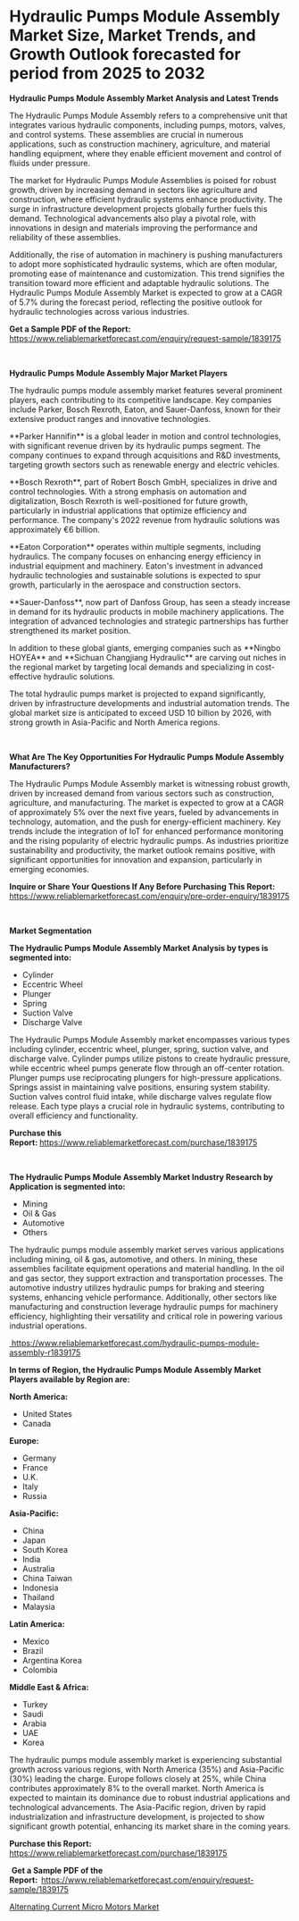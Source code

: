 <p><h1>Hydraulic Pumps Module Assembly Market Size, Market Trends, and Growth Outlook forecasted for period from 2025 to 2032</h1></p><p><strong>Hydraulic Pumps Module Assembly Market Analysis and Latest Trends</strong></p>
<p><p>The Hydraulic Pumps Module Assembly refers to a comprehensive unit that integrates various hydraulic components, including pumps, motors, valves, and control systems. These assemblies are crucial in numerous applications, such as construction machinery, agriculture, and material handling equipment, where they enable efficient movement and control of fluids under pressure.</p><p>The market for Hydraulic Pumps Module Assemblies is poised for robust growth, driven by increasing demand in sectors like agriculture and construction, where efficient hydraulic systems enhance productivity. The surge in infrastructure development projects globally further fuels this demand. Technological advancements also play a pivotal role, with innovations in design and materials improving the performance and reliability of these assemblies.</p><p>Additionally, the rise of automation in machinery is pushing manufacturers to adopt more sophisticated hydraulic systems, which are often modular, promoting ease of maintenance and customization. This trend signifies the transition toward more efficient and adaptable hydraulic solutions. The Hydraulic Pumps Module Assembly Market is expected to grow at a CAGR of 5.7% during the forecast period, reflecting the positive outlook for hydraulic technologies across various industries.</p></p>
<p><strong>Get a Sample PDF of the Report:&nbsp;</strong> <a href="https://www.reliablemarketforecast.com/enquiry/request-sample/1839175?utm_campaign=2925&utm_medium=2&utm_source=Github&utm_content=ia&utm_term=12042025&utm_id=hydraulic-pumps-module-assembly">https://www.reliablemarketforecast.com/enquiry/request-sample/1839175</a></p>
<p>&nbsp;</p>
<p><strong>Hydraulic Pumps Module Assembly Major Market Players</strong></p>
<p><p>The hydraulic pumps module assembly market features several prominent players, each contributing to its competitive landscape. Key companies include Parker, Bosch Rexroth, Eaton, and Sauer-Danfoss, known for their extensive product ranges and innovative technologies.</p><p>**Parker Hannifin** is a global leader in motion and control technologies, with significant revenue driven by its hydraulic pumps segment. The company continues to expand through acquisitions and R&D investments, targeting growth sectors such as renewable energy and electric vehicles.</p><p>**Bosch Rexroth**, part of Robert Bosch GmbH, specializes in drive and control technologies. With a strong emphasis on automation and digitalization, Bosch Rexroth is well-positioned for future growth, particularly in industrial applications that optimize efficiency and performance. The company's 2022 revenue from hydraulic solutions was approximately €6 billion.</p><p>**Eaton Corporation** operates within multiple segments, including hydraulics. The company focuses on enhancing energy efficiency in industrial equipment and machinery. Eaton's investment in advanced hydraulic technologies and sustainable solutions is expected to spur growth, particularly in the aerospace and construction sectors.</p><p>**Sauer-Danfoss**, now part of Danfoss Group, has seen a steady increase in demand for its hydraulic products in mobile machinery applications. The integration of advanced technologies and strategic partnerships has further strengthened its market position.</p><p>In addition to these global giants, emerging companies such as **Ningbo HOYEA** and **Sichuan Changjiang Hydraulic** are carving out niches in the regional market by targeting local demands and specializing in cost-effective hydraulic solutions. </p><p>The total hydraulic pumps market is projected to expand significantly, driven by infrastructure developments and industrial automation trends. The global market size is anticipated to exceed USD 10 billion by 2026, with strong growth in Asia-Pacific and North America regions.</p></p>
<p>&nbsp;</p>
<p><strong>What Are The Key Opportunities For Hydraulic Pumps Module Assembly Manufacturers?</strong></p>
<p><p>The Hydraulic Pumps Module Assembly market is witnessing robust growth, driven by increased demand from various sectors such as construction, agriculture, and manufacturing. The market is expected to grow at a CAGR of approximately 5% over the next five years, fueled by advancements in technology, automation, and the push for energy-efficient machinery. Key trends include the integration of IoT for enhanced performance monitoring and the rising popularity of electric hydraulic pumps. As industries prioritize sustainability and productivity, the market outlook remains positive, with significant opportunities for innovation and expansion, particularly in emerging economies.</p></p>
<p><strong>Inquire or Share Your Questions If Any Before Purchasing This Report:</strong> <a href="https://www.reliablemarketforecast.com/enquiry/pre-order-enquiry/1839175?utm_campaign=2925&utm_medium=2&utm_source=Github&utm_content=ia&utm_term=12042025&utm_id=hydraulic-pumps-module-assembly">https://www.reliablemarketforecast.com/enquiry/pre-order-enquiry/1839175</a></p>
<p>&nbsp;</p>
<p><strong>Market Segmentation</strong></p>
<p><strong>The Hydraulic Pumps Module Assembly Market Analysis by types is segmented into:</strong></p>
<p><ul><li>Cylinder</li><li>Eccentric Wheel</li><li>Plunger</li><li>Spring</li><li>Suction Valve</li><li>Discharge Valve</li></ul></p>
<p><p>The Hydraulic Pumps Module Assembly market encompasses various types including cylinder, eccentric wheel, plunger, spring, suction valve, and discharge valve. Cylinder pumps utilize pistons to create hydraulic pressure, while eccentric wheel pumps generate flow through an off-center rotation. Plunger pumps use reciprocating plungers for high-pressure applications. Springs assist in maintaining valve positions, ensuring system stability. Suction valves control fluid intake, while discharge valves regulate flow release. Each type plays a crucial role in hydraulic systems, contributing to overall efficiency and functionality.</p></p>
<p><strong>Purchase this Report:&nbsp;</strong><a href="https://www.reliablemarketforecast.com/purchase/1839175?utm_campaign=2925&utm_medium=2&utm_source=Github&utm_content=ia&utm_term=12042025&utm_id=hydraulic-pumps-module-assembly">https://www.reliablemarketforecast.com/purchase/1839175</a></p>
<p>&nbsp;</p>
<p><strong>The Hydraulic Pumps Module Assembly Market Industry Research by Application is segmented into:</strong></p>
<p><ul><li>Mining</li><li>Oil & Gas</li><li>Automotive</li><li>Others</li></ul></p>
<p><p>The hydraulic pumps module assembly market serves various applications including mining, oil & gas, automotive, and others. In mining, these assemblies facilitate equipment operations and material handling. In the oil and gas sector, they support extraction and transportation processes. The automotive industry utilizes hydraulic pumps for braking and steering systems, enhancing vehicle performance. Additionally, other sectors like manufacturing and construction leverage hydraulic pumps for machinery efficiency, highlighting their versatility and critical role in powering various industrial operations.</p></p>
<p><a href="https://www.reliablemarketforecast.com/hydraulic-pumps-module-assembly-r1839175?utm_campaign=2925&utm_medium=2&utm_source=Github&utm_content=ia&utm_term=12042025&utm_id=hydraulic-pumps-module-assembly">&nbsp;https://www.reliablemarketforecast.com/hydraulic-pumps-module-assembly-r1839175</a></p>
<p><strong>In terms of Region, the Hydraulic Pumps Module Assembly Market Players available by Region are:</strong></p>
<p>
    <p> <strong> North America: </strong>
        <ul>
            <li>United States</li>
            <li>Canada</li>
        </ul>
        </p> 
    <p> <strong> Europe: </strong>
        <ul>
            <li>Germany</li>
            <li>France</li>
            <li>U.K.</li>
            <li>Italy</li>
            <li>Russia</li>
        </ul>
        </p> 
    <p> <strong> Asia-Pacific: </strong>
        <ul>
            <li>China</li>
            <li>Japan</li>
            <li>South Korea</li>
            <li>India</li>
            <li>Australia</li>
            <li>China Taiwan</li>
            <li>Indonesia</li>
            <li>Thailand</li>
            <li>Malaysia</li>
        </ul>
        </p> 
    <p> <strong> Latin America: </strong>
        <ul>
            <li>Mexico</li>
            <li>Brazil</li>
            <li>Argentina Korea</li>
            <li>Colombia</li>
        </ul>
        </p> 
    <p> <strong> Middle East & Africa: </strong>
        <ul>
            <li>Turkey</li>
            <li>Saudi</li>
            <li>Arabia</li>
            <li>UAE</li>
            <li>Korea</li>
        </ul>
    </p>
    </p>
<p><p>The hydraulic pumps module assembly market is experiencing substantial growth across various regions, with North America (35%) and Asia-Pacific (30%) leading the charge. Europe follows closely at 25%, while China contributes approximately 8% to the overall market. North America is expected to maintain its dominance due to robust industrial applications and technological advancements. The Asia-Pacific region, driven by rapid industrialization and infrastructure development, is projected to show significant growth potential, enhancing its market share in the coming years.</p></p>
<p><strong>Purchase this Report: </strong><a href="https://www.reliablemarketforecast.com/purchase/1839175?utm_campaign=2925&utm_medium=2&utm_source=Github&utm_content=ia&utm_term=12042025&utm_id=hydraulic-pumps-module-assembly">https://www.reliablemarketforecast.com/purchase/1839175</a></p>
<p>&nbsp;<strong>Get a Sample PDF of the Report:&nbsp;&nbsp;</strong><a href="https://www.reliablemarketforecast.com/enquiry/request-sample/1839175?utm_campaign=2925&utm_medium=2&utm_source=Github&utm_content=ia&utm_term=12042025&utm_id=hydraulic-pumps-module-assembly">https://www.reliablemarketforecast.com/enquiry/request-sample/1839175</a></p>
<p><strong></strong></p>
<p><p><a href="https://github.com/siwerhommer97/Market-Research-Report-List-1/blob/main/alternating-current-micro-motors-market.md?utm_campaign=2925&utm_medium=2&utm_source=Github&utm_content=ia&utm_term=12042025&utm_id=hydraulic-pumps-module-assembly">Alternating Current Micro Motors Market</a></p></p>